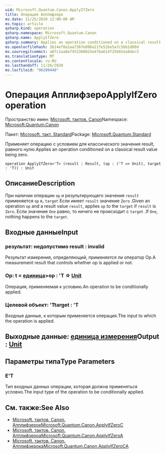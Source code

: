 ```yaml
---
uid: Microsoft.Quantum.Canon.ApplyIfZero
title: Операция Апплифзеро
ms.date: 11/25/2020 12:00:00 AM
ms.topic: article
qsharp.kind: operation
qsharp.namespace: Microsoft.Quantum.Canon
qsharp.name: ApplyIfZero
qsharp.summary: Applies an operation conditioned on a classical result value being zero.
ms.openlocfilehash: 3b14ef8a1aa736fe096a21fe51be5a7c5bb1d09d
ms.sourcegitcommit: a87c1aa8e7453360025e47ba614f25b02ea84ec3
ms.translationtype: MT
ms.contentlocale: ru-RU
ms.lasthandoff: 11/26/2020
ms.locfileid: "96209440"
---
```

# <a name="applyifzero-operation"></a><span data-ttu-id="c1afb-102">Операция Апплифзеро</span><span class="sxs-lookup"><span data-stu-id="c1afb-102">ApplyIfZero operation</span></span>

<span data-ttu-id="c1afb-103">Пространство имен: [Microsoft. тактов. Canon](xref:Microsoft.Quantum.Canon)</span><span class="sxs-lookup"><span data-stu-id="c1afb-103">Namespace: [Microsoft.Quantum.Canon](xref:Microsoft.Quantum.Canon)</span></span>

<span data-ttu-id="c1afb-104">Пакет: [Microsoft. такт. Standard](https://nuget.org/packages/Microsoft.Quantum.Standard)</span><span class="sxs-lookup"><span data-stu-id="c1afb-104">Package: [Microsoft.Quantum.Standard](https://nuget.org/packages/Microsoft.Quantum.Standard)</span></span>


<span data-ttu-id="c1afb-105">Применяет операцию с условием для классического значения result, равного нулю.</span><span class="sxs-lookup"><span data-stu-id="c1afb-105">Applies an operation conditioned on a classical result value being zero.</span></span>

```qsharp
operation ApplyIfZero<'T> (result : Result, (op : ('T => Unit), target : 'T)) : Unit
```


## <a name="description"></a><span data-ttu-id="c1afb-106">Описание</span><span class="sxs-lookup"><span data-stu-id="c1afb-106">Description</span></span>

<span data-ttu-id="c1afb-107">При наличии операции `op` и результирующего значения `result` применяется `op` к, `target` Если имеет `result` значение `Zero` .</span><span class="sxs-lookup"><span data-stu-id="c1afb-107">Given an operation `op` and a result value `result`, applies `op` to the `target` if `result` is `Zero`.</span></span> <span data-ttu-id="c1afb-108">Если значение `One` равно, то ничего не происходит с `target` .</span><span class="sxs-lookup"><span data-stu-id="c1afb-108">If `One`, nothing happens to the `target`.</span></span>

## <a name="input"></a><span data-ttu-id="c1afb-109">Входные данные</span><span class="sxs-lookup"><span data-stu-id="c1afb-109">Input</span></span>

### <a name="result--__invalidresult__"></a><span data-ttu-id="c1afb-110">результат: __недопустимо <Result>__</span><span class="sxs-lookup"><span data-stu-id="c1afb-110">result : __invalid<Result>__</span></span>

<span data-ttu-id="c1afb-111">Результат измерения, определяющий, применяется ли оператор Op.</span><span class="sxs-lookup"><span data-stu-id="c1afb-111">A measurement result that controls whether op is applied or not.</span></span>


### <a name="op--t--unit"></a><span data-ttu-id="c1afb-112">Op: t = [единица](xref:microsoft.quantum.lang-ref.unit)></span><span class="sxs-lookup"><span data-stu-id="c1afb-112">op : 'T => [Unit](xref:microsoft.quantum.lang-ref.unit)</span></span> 

<span data-ttu-id="c1afb-113">Операция, применяемая к условию.</span><span class="sxs-lookup"><span data-stu-id="c1afb-113">An operation to be conditionally applied.</span></span>


### <a name="target--t"></a><span data-ttu-id="c1afb-114">Целевой объект: 'T</span><span class="sxs-lookup"><span data-stu-id="c1afb-114">target : 'T</span></span>

<span data-ttu-id="c1afb-115">Входные данные, к которым применяется операция.</span><span class="sxs-lookup"><span data-stu-id="c1afb-115">The input to which the operation is applied.</span></span>



## <a name="output--unit"></a><span data-ttu-id="c1afb-116">Выходные данные: [единица измерения](xref:microsoft.quantum.lang-ref.unit)</span><span class="sxs-lookup"><span data-stu-id="c1afb-116">Output : [Unit](xref:microsoft.quantum.lang-ref.unit)</span></span>



## <a name="type-parameters"></a><span data-ttu-id="c1afb-117">Параметры типа</span><span class="sxs-lookup"><span data-stu-id="c1afb-117">Type Parameters</span></span>

### <a name="t"></a><span data-ttu-id="c1afb-118">Е</span><span class="sxs-lookup"><span data-stu-id="c1afb-118">'T</span></span>

<span data-ttu-id="c1afb-119">Тип входных данных операции, которая должна применяться условно.</span><span class="sxs-lookup"><span data-stu-id="c1afb-119">The input type of the operation to be conditionally applied.</span></span>

## <a name="see-also"></a><span data-ttu-id="c1afb-120">См. также:</span><span class="sxs-lookup"><span data-stu-id="c1afb-120">See Also</span></span>

- [<span data-ttu-id="c1afb-121">Microsoft. тактов. Canon. Апплифзерок</span><span class="sxs-lookup"><span data-stu-id="c1afb-121">Microsoft.Quantum.Canon.ApplyIfZeroC</span></span>](xref:Microsoft.Quantum.Canon.ApplyIfZeroC)
- [<span data-ttu-id="c1afb-122">Microsoft. тактов. Canon. Апплифзероа</span><span class="sxs-lookup"><span data-stu-id="c1afb-122">Microsoft.Quantum.Canon.ApplyIfZeroA</span></span>](xref:Microsoft.Quantum.Canon.ApplyIfZeroA)
- [<span data-ttu-id="c1afb-123">Microsoft. тактов. Canon. Апплифзерока</span><span class="sxs-lookup"><span data-stu-id="c1afb-123">Microsoft.Quantum.Canon.ApplyIfZeroCA</span></span>](xref:Microsoft.Quantum.Canon.ApplyIfZeroCA)